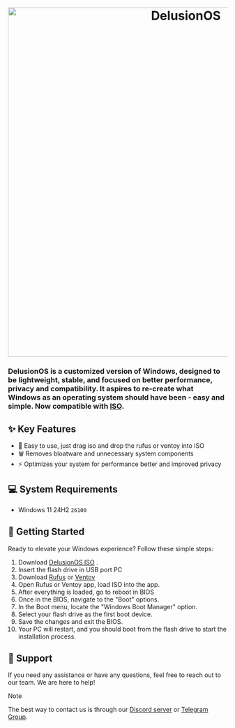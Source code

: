 <h1 align="center">
  <img src="https://github.com/Delusion-LLC/.github/blob/main/profile/delu.jpg" alt="DelusionOS" width="800"></a>
</h1>

### DelusionOS is a customized version of Windows, designed to be lightweight, stable, and focused on better performance, privacy and compatibility. It aspires to re-create what Windows as an operating system should have been - easy and simple. Now compatible with [ISO](https://dsc.gg/delusionos).

## ✨ Key Features

- 🎯 Easy to use, just drag iso and drop the rufus or ventoy into ISO
- 🗑 Removes bloatware and unnecessary system components
- ⚡ Optimizes your system for performance better and improved privacy

## 💻 System Requirements
- Windows 11 24H2 `26100`

## 🚀 Getting Started

Ready to elevate your Windows experience? Follow these simple steps:

1. Download [DelusionOS ISO](https://dsc.gg/delusionos) .
2. Insert the flash drive in USB port PC
3. Download [Rufus](https://rufus.ie/en/) or [Ventoy](https://ventoy.net/)
4. Open Rufus or Ventoy app, load ISO into the app.
5. After everything is loaded, go to reboot in BIOS
6. Once in the BIOS, navigate to the "Boot" options.
7. In the Boot menu, locate the "Windows Boot Manager" option.
8. Select your flash drive as the first boot device.
9. Save the changes and exit the BIOS.
10. Your PC will restart, and you should boot from the flash drive to start the installation process.

## 🤝 Support

If you need any assistance or have any questions, feel free to reach out to our team. We are here to help!

> [!NOTE]
> The best way to contact us is through our [Discord server](https://dsc.gg/delusionos) or [Telegram Group](https://t.me/DelutionOS).
